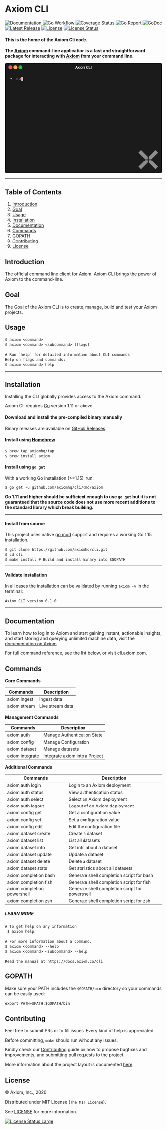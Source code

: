 # Axiom CLI

[![Documentation][docs_badge]][docs]
[![Go Workflow][go_workflow_badge]][go_workflow]
[![Coverage Status][coverage_badge]][coverage]
[![Go Report][report_badge]][report]
[![GoDoc][godoc_badge]][godoc]
[![Latest Release][release_badge]][release]
[![License][license_badge]][license]
[![License Status][license_status_badge]][license_status]

#### This is the home of the Axiom Cli code.

**The [Axiom](https://axiom.co) command-line application is a fast and straightforward package for interacting with [Axiom](https://axiom.co) from your command line.**

<p align="center"><img src=".github/img/demo.gif?raw=true"/></p>

---

## Table of Contents

1. [Introduction](#introduction)
1. [Goal](#Goal)
1. [Usage](#usage)
1. [Installation](#installation)
1. [Documentation](#documentation)
1. [Commands](#commands)
1. [GOPATH](#gopath)
1. [Contributing](#contributing)
1. [License](#license)

## Introduction

The official command line client for [Axiom](https://www.axiom.co/). Axiom CLI brings the power of Axiom to the command-line. 

## Goal

The Goal of the Axiom CLI is to create, manage, build and test your Axiom projects. 

## Usage

```shell
$ axiom <command> 
$ axiom <command> <subcommand> [flags]

# Run `help` for detailed information about CLI commands
Help on flags and commands:
$ axiom <command> help
```
------------

## Installation

Installing the CLI globally provides access to the Axiom command.

Axiom Cli requires [Go](https://golang.org/dl/) version 1.11 or above. 

#### Download and install the pre-compiled binary manually

Binary releases are available on [GitHub Releases][2].

  [2]: https://github.com/axiomhq/cli/releases/latest

#### Install using [Homebrew](https://brew.sh)

```shell
$ brew tap axiomhq/tap
$ brew install axiom
```
#### Install using `go get`

With a working Go installation (>=1.15), run:

```shell
$ go get -u github.com/axiomhq/cli/cmd/axiom
```
**Go 1.11 and higher should be sufficient enough to use `go get` but it is not 
guaranteed that the source code does not use more recent additions to the
standard library which break building.**

-----------------

#### Install from source

This project uses native [go mod](https://golang.org/cmd/go/#hdr-Module_maintenance) support and requires a working Go 1.15
installation.

```shell
$ git clone https://github.com/axiomhq/cli.git
$ cd cli
$ make install # Build and install binary into $GOPATH
```
---------------

#### Validate installation

In all cases the installation can be validated by running `axiom -v` in the
terminal:

```shell
Axiom CLI version 0.1.0
```
----------------------

## Documentation

To learn how to log in to Axiom and start gaining instant, actionable insights, and start storing and querying unlimited machine data, visit the [documentation on Axiom](https://docs.axiom.co/)

For full command reference, see the list below, or visit cli.axiom.com. 

## Commands

**Core Commands**

| Commands              | Description                                                                          |
| --------------------- | ------------------------------------------------------------------------------------ |
| axiom ingest          |        Ingest data                                                                   |
| axiom stream          |        Live stream data                                                              |

**Management Commands**

| Commands              | Description                                                                          |
| --------------------- | ------------------------------------------------------------------------------------ |
| axiom auth            |        Manage Authentication State                                                   |
| axiom config          |        Manage Configuration                                                          |
| axiom dataset         |        Manage datasets                                                               |
| axiom integrate       |        Integrate axiom into a Project                                                | 

**Additional Commands**

| Commands              | Description                                                                          |
| --------------------- | ------------------------------------------------------------------------------------ |
| axiom auth login      |      Login to an Axiom deployment                                                    |
| axiom auth status     |      View authentication status                                                      |
| axiom auth select     |      Select an Axiom deployment                                                      |
| axiom auth logout     |      Logout of an Axiom deployment                                                   |
| axiom config get      |      Get a configuration value                                                       |
| axiom config set      |      Set a configuration value                                                       |
| axiom config edit     |      Edit the configuration file                                                     |
| axiom dataset create  |      Create a dataset                                                                |
| axiom dataset list    |      List all datasets                                                               |
| axiom dataset info    |      Get info about a dataset                                                        |
| axiom dataset update  |      Update a dataset                                                                |
| axiom dataset delete  |      Delete a dataset                                                                |
| axiom dataset stats   |      Get statistics about all datasets                                               |
| axiom completion bash |      Generate shell completion script for bash                                       |
| axiom completion fish |      Generate shell completion script for fish                                       |
| axiom completion powershell | Generate shell completion script for powershell                                |
| axiom completion zsh   |     Generate shell completion script for zsh                                        |

##### LEARN MORE
```shell
# To get help on any information
 $ axiom help

# For more information about a command.
$ axiom <command> --help
$ axiom <command> <subcommand> --help

Read the manual at https://docs.axiom.co/cli
```
## GOPATH

Make sure your PATH includes the `$GOPATH/bin` directory so your commands can be easily used:

```shell
export PATH=$PATH:$GOPATH/bin
```
## Contributing

Feel free to submit PRs or to fill issues. Every kind of help is appreciated. 

Before committing, `make` should run without any issues.

Kindly check our [Contributing](https://github.com/axiomhq/cli/blob/documentation/Contributing.md) guide on how to propose bugfixes and improvements, and submitting pull requests to the project.

More information about the project layout is documented
[here](https://github.com/axiomhq/cli/blob/documentation/.github/project-layout.md)

## License

&copy; Axiom, Inc., 2020

Distributed under MIT License (`The MIT License`).

See [LICENSE](LICENSE) for more information.

[![License Status Large][license_status_large_badge]][license_status_large]

<!-- Badges -->

[docs]: https://docs.axiom.co/cli
[docs_badge]: https://img.shields.io/badge/docs-reference-blue.svg?style=flat-square
[go_workflow]: https://github.com/axiomhq/cli/actions?query=workflow%3Ago
[go_workflow_badge]: https://img.shields.io/github/workflow/status/axiomhq/cli/go?style=flat-square
[coverage]: https://codecov.io/gh/axiomhq/cli
[coverage_badge]: https://img.shields.io/codecov/c/github/axiomhq/cli.svg?style=flat-square
[report]: https://goreportcard.com/report/github.com/axiomhq/cli
[report_badge]: https://goreportcard.com/badge/github.com/axiomhq/cli?style=flat-square
[godoc]: https://github.com/axiomhq/cli
[godoc_badge]: https://img.shields.io/badge/godoc-reference-blue.svg?style=flat-square
[release]: https://github.com/axiomhq/cli/releases/latest
[release_badge]: https://img.shields.io/github/release/axiomhq/cli.svg?style=flat-square
[license]: https://opensource.org/licenses/MIT
[license_badge]: https://img.shields.io/github/license/axiomhq/cli.svg?color=blue&style=flat-square
[license_status]: https://app.fossa.com/projects/git%2Bgithub.com%2Faxiomhq%2Fcli?ref=badge_shield
[license_status_badge]: https://app.fossa.com/api/projects/git%2Bgithub.com%2Faxiomhq%2Fcli.svg
[license_status_large]: https://app.fossa.com/projects/git%2Bgithub.com%2Faxiomhq%2Fcli?ref=badge_large
[license_status_large_badge]: https://app.fossa.com/api/projects/git%2Bgithub.com%2Faxiomhq%2Fcli.svg?type=large
